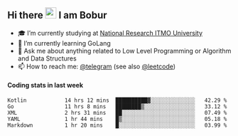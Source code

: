 ## Hi there <img src="https://media.giphy.com/media/hvRJCLFzcasrR4ia7z/giphy.gif" width="25px" height="25px"> I am Bobur

- :mortar_board: I’m currently studying at [National Research ITMO University](https://itmo.ru/)
- :seedling: I’m currently learning GoLang
- :speech_balloon: Ask me about anything related to Low Level Programming or Algorithm and Data Structures
- :mailbox: How to reach me: [@telegram](https://t.me/octoant) (see also [@leetcode](https://leetcode.com/octoant/))    

#### Coding stats in last week

<!--START_SECTION:waka-->

```text
Kotlin            14 hrs 12 mins  ██████████▓░░░░░░░░░░░░░░   42.29 %
Go                11 hrs 8 mins   ████████▒░░░░░░░░░░░░░░░░   33.12 %
XML               2 hrs 31 mins   ██░░░░░░░░░░░░░░░░░░░░░░░   07.49 %
YAML              1 hr 44 mins    █▒░░░░░░░░░░░░░░░░░░░░░░░   05.18 %
Markdown          1 hr 20 mins    █░░░░░░░░░░░░░░░░░░░░░░░░   03.99 %
```

<!--END_SECTION:waka-->
